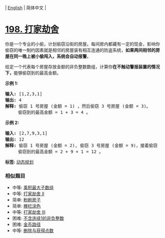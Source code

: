 | [English](README_EN.md) | 简体中文 |

# [198. 打家劫舍](https://leetcode-cn.com/problems/house-robber)
<p>你是一个专业的小偷，计划偷窃沿街的房屋。每间房内都藏有一定的现金，影响你偷窃的唯一制约因素就是相邻的房屋装有相互连通的防盗系统，<strong>如果两间相邻的房屋在同一晚上被小偷闯入，系统会自动报警</strong>。</p>

<p>给定一个代表每个房屋存放金额的非负整数数组，计算你<strong>在不触动警报装置的情况下，</strong>能够偷窃到的最高金额。</p>

<p><strong>示例 1:</strong></p>

<pre><strong>输入:</strong> [1,2,3,1]
<strong>输出:</strong> 4
<strong>解释:</strong> 偷窃 1 号房屋 (金额 = 1) ，然后偷窃 3 号房屋 (金额 = 3)。
&nbsp;    偷窃到的最高金额 = 1 + 3 = 4 。</pre>

<p><strong>示例 2:</strong></p>

<pre><strong>输入:</strong> [2,7,9,3,1]
<strong>输出:</strong> 12
<strong>解释:</strong> 偷窃 1 号房屋 (金额 = 2), 偷窃 3 号房屋 (金额 = 9)，接着偷窃 5 号房屋 (金额 = 1)。
&nbsp;    偷窃到的最高金额 = 2 + 9 + 1 = 12 。
</pre>

**标签:**  [动态规划](https://leetcode-cn.com/tag/dynamic-programming) 
 ### 相似题目
- 中等:	[乘积最大子数组](https://leetcode-cn.com/problems/maximum-product-subarray) 
- 中等:	[打家劫舍 II](https://leetcode-cn.com/problems/house-robber-ii) 
- 简单:	[粉刷房子](https://leetcode-cn.com/problems/paint-house) 
- 简单:	[栅栏涂色](https://leetcode-cn.com/problems/paint-fence) 
- 中等:	[打家劫舍 III](https://leetcode-cn.com/problems/house-robber-iii) 
- 困难:	[不含连续1的非负整数](https://leetcode-cn.com/problems/non-negative-integers-without-consecutive-ones) 
- 困难:	[金币路径](https://leetcode-cn.com/problems/coin-path) 
- 中等:	[删除与获得点数](https://leetcode-cn.com/problems/delete-and-earn) 
